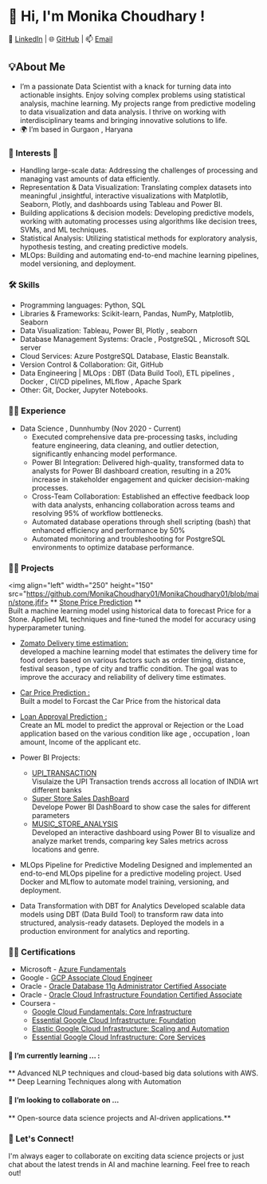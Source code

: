 # 👋 Hi, I'm Monika Choudhary !
🔗 [LinkedIn](https://www.linkedin.com/in/monika-choudhary-78486619/) | 🌐 [GitHub](https://github.com/MonikaChoudhary01) | 📫 [Email](saimonika01@gmail.com)

## 💡About Me

- I’m a passionate Data Scientist with a knack for turning data into actionable insights. Enjoy solving complex problems using statistical analysis, machine learning. My projects range from predictive modeling  to data visualization and  data analysis. I thrive on working with interdisciplinary teams and bringing innovative solutions to life.
- 🌍 I’m based in Gurgaon , Haryana

### 👀 Interests 🔭 

- Handling large-scale data: Addressing the challenges of processing and managing vast amounts of data efficiently.
- Representation & Data Visualization: Translating complex datasets into meaningful ,insightful, interactive visualizations with Matplotlib, Seaborn, Plotly, and dashboards using Tableau and Power BI.
- Building applications & decision models: Developing predictive models, working with automating processes using algorithms like decision trees, SVMs, and ML techniques.
- Statistical Analysis: Utilizing statistical methods for exploratory analysis, hypothesis testing, and creating predictive models.
- MLOps: Building and automating end-to-end machine learning pipelines, model versioning, and deployment.

### 🛠 Skills 
* Programming languages: Python, SQL
* Libraries & Frameworks: Scikit-learn, Pandas, NumPy, Matplotlib, Seaborn
* Data Visualization: Tableau, Power BI, Plotly , seaborn
* Database Management Systems: Oracle , PostgreSQL , Microsoft SQL server
* Cloud Services: Azure PostgreSQL Database, Elastic Beanstalk.
* Version Control & Collaboration: Git, GitHub
* Data Engineering | MLOps : DBT (Data Build Tool), ETL pipelines , Docker , CI/CD pipelines, MLflow , Apache Spark
* Other: Git, Docker, Jupyter Notebooks.
  
### 👨‍💻 Experience 

- Data Science , Dunnhumby (Nov 2020 - Current)
  -  Executed comprehensive data pre-processing tasks, including feature engineering, data cleaning, and outlier detection, significantly enhancing model performance.
  - Power BI Integration: Delivered high-quality, transformed data to analysts for Power BI dashboard creation, resulting in a 20% increase in stakeholder engagement and quicker decision-making processes.
  - Cross-Team Collaboration: Established an effective feedback loop with data analysts, enhancing collaboration across teams and resolving 95% of workflow bottlenecks.
  - Automated database operations through shell scripting (bash) that enhanced efficiency and performance by 50%
  - Automated monitoring and troubleshooting for PostgreSQL environments to optimize database performance.

### 🧑‍🔧 Projects 

<img align="left" width="250" height="150" src="https://github.com/MonikaChoudhary01/MonikaChoudhary01/blob/main/stone.jfif> **  [Stone Price Prediction](https://github.com/MonikaChoudhary01/Stone_Price_Prediction) **
<br />
Built a machine learning model using historical data to forecast Price for a Stone. Applied ML techniques and fine-tuned the model for accuracy using hyperparameter tuning.
- [Zomato Delivery time estimation:](https://github.com/MonikaChoudhary01/Zomato_delivery_time_estimation)<br />
  developed a machine learning model that estimates the delivery time for food orders based on various factors such as order timing, distance, festival season , type of city and traffic condition. The goal was to improve the accuracy and reliability of delivery time estimates.
- [Car Price Prediction :](https://github.com/MonikaChoudhary01/Car_price_prediction/tree/main/notebooks)<br />
  Built a model to Forcast the Car Price from the historical data 
- [Loan Approval Prediction :](https://github.com/MonikaChoudhary01/Loan_approval_prediction)<br />
  Create an ML model to predict the approval or Rejection or the Load application based on the various condition like age , occupation , loan amount, Income of the applicant etc.
- Power BI Projects:
  - [UPI_TRANSACTION](https://www.linkedin.com/feed/update/urn:li:activity:7242047849805316096?updateEntityUrn=urn%3Ali%3Afs_updateV2%3A%28urn%3Ali%3Aactivity%3A7242047849805316096%2CFEED_DETAIL%2CEMPTY%2CDEFAULT%2Cfalse%29&lipi=urn%3Ali%3Apage%3Ad_flagship3_profile_view_base%3B3HL1IXGqTcqdnUmfGNPTRQ%3D%3D)<br />
     Visulaize the UPI Transaction trends accross all location of INDIA wrt different banks
  - [Super Store Sales DashBoard](https://github.com/MonikaChoudhary01/Power-BI/blob/main/SuperStore.pbix)<br />
     Develope Power BI DashBoard to show case the sales for different parameters
  - [MUSIC_STORE_ANALYSIS](https://www.linkedin.com/feed/update/urn:li:activity:7224744164356153344?updateEntityUrn=urn%3Ali%3Afs_updateV2%3A%28urn%3Ali%3Aactivity%3A7224744164356153344%2CFEED_DETAIL%2CEMPTY%2CDEFAULT%2Cfalse%29&lipi=urn%3Ali%3Apage%3Ad_flagship3_profile_view_base%3B3HL1IXGqTcqdnUmfGNPTRQ%3D%3D)<br />
      Developed an interactive dashboard using Power BI to visualize and analyze market trends, comparing key Sales metrics across locations and genre.
- MLOps Pipeline for Predictive Modeling
Designed and implemented an end-to-end MLOps pipeline for a predictive modeling project. Used Docker and MLflow to automate model training, versioning, and deployment.

- Data Transformation with DBT for Analytics
Developed scalable data models using DBT (Data Build Tool) to transform raw data into structured, analysis-ready datasets. Deployed the models in a production environment for analytics and reporting.

### 👨‍🎓 Certifications 

* Microsoft - [Azure Fundamentals](https://www.credly.com/badges/87a8fe3d-04b0-4e91-ae21-fbd47a3fae29/public_url)
* Google - [GCP Associate Cloud Engineer](https://www.credly.com/badges/9e4fefcd-8060-49f7-9bfd-493bef89a4f3/public_url)
* Oracle - [Oracle Database 11g Administrator Certified Associate]( https://www.credly.com/badges/95cb75f0-7709-41cf-92ef-af3713261f01/public_url)
* Oracle - [Oracle Cloud Infrastructure Foundation Certified Associate](https://www.credly.com/badges/32ed5ea1-3d59-4f87-907e-349b996274e5/public_url)
* Coursera -
    - [Google Cloud Fundamentals: Core Infrastructure](https://coursera.org/share/7f2bed3274022ee19293944a79480561)
    - [Essential Google Cloud Infrastructure: Foundation](https://coursera.org/share/087ca9f61f5edf0625408c7eb4974014)
    - [Elastic Google Cloud Infrastructure: Scaling and Automation](https://coursera.org/share/d90272db60d79bd273becf380e09b6e8)
    - [Essential Google Cloud Infrastructure: Core Services](https://coursera.org/share/34b251f032e1b8fe1a9a073f138755eb)

#### 🌱 I’m currently learning ... : 
** Advanced NLP techniques and cloud-based big data solutions with AWS.
** Deep Learning Techniques along with Automation

#### 💞️ I’m looking to collaborate on ...
** Open-source data science projects and AI-driven applications.**

### 🎯 Let's Connect!
I'm always eager to collaborate on exciting data science projects or just chat about the latest trends in AI and machine learning. Feel free to reach out!



